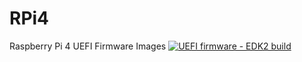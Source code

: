 # RPi4
Raspberry Pi 4 UEFI Firmware Images
[![UEFI firmware - EDK2 build](https://github.com/Marcinoo97/RPi4/actions/workflows/linux_edk2.yml/badge.svg?branch=master&event=push)](https://github.com/Marcinoo97/RPi4/actions/workflows/linux_edk2.yml)
